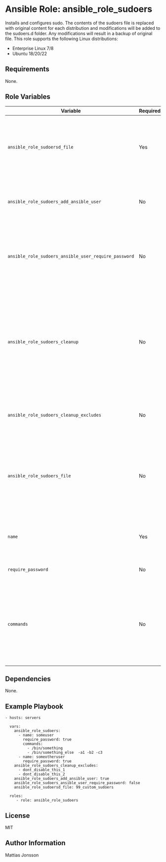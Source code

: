 Ansible Role: ansible_role_sudoers
=========

Installs and configures sudo. The contents of the sudoers file is replaced with original content for each distribution and modifications will be added to the sudoers.d folder. Any modifications will result in a backup of original file. This role supports the following Linux distributions:

<ul>
<li>Enterprise Linux 7/8
<li>Ubuntu 18/20/22
</ul>

Requirements
------------

None.

Role Variables
--------------

| Variable | Required | Default | Comments |
| -------- | -------- | ------- | -------- |
| `ansible_role_sudoersd_file` | Yes | | This variable contains the name of the sudoers file which will be created under sudoers.d directory. |
| `ansible_role_sudoers_add_ansible_user` | No | true | Boolean to select whether to add the ansible user to sudoers.d. |
| `ansible_role_sudoers_ansible_user_require_password` | No | true | Boolean to select whether ansible user will be prompted for password for sudo operations. |
| `ansible_role_sudoers_cleanup` | No | true | Boolean to select whether to cleanup any file in sudoers.d directory which is not created by this role. Any cleanedup file will be renamed with extension .disabled |
| `ansible_role_sudoers_cleanup_excludes` | No | [] | List of filename to exclude from the cleanup operation. |
| `ansible_role_sudoers_file` | No | `defaults/main.yml` contains a list covering some versions  | A list of sha256 checksums for VMware Tools ISO files, format is version-build: sha256sum. Please verify and update this as needed. |
| `name` | Yes | | Configures sudoers target, this can be a user or group. |
| `require_password` | No | false | Require password for sudo operations. |
| `commands` | No | | List of optional allowed sudo commands with or without arguments, NOEXEC will be added to each sudo command. |

Dependencies
------------

None.

Example Playbook
----------------


    - hosts: servers

      vars:
        ansible_role_sudoers:
          - name: someuser
            require_password: true
            commands:
              - /bin/something
              - /bin/something_else  -a1 -b2 -c3
          - name: someotheruser
            require_password: true
        ansible_role_sudoers_cleanup_excludes:
          - dont_disable_this_1
          - dont_disable_this_2
        ansible_role_sudoers_add_ansible_user: true
        ansible_role_sudoers_ansible_user_require_password: false
        ansible_role_sudoersd_file: 99_custom_sudoers

      roles:
         - role: ansible_role_sudoers

License
-------

MIT

Author Information
------------------

Mattias Jonsson
